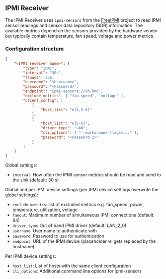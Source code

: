 <!--
---
title: Message receiver for IPMI endpoints
description: Query metrics from remote IPMI sources
categories: [cc-lib]
tags: ['Admin', 'Developer']
weight: 2
hugo_path: docs/reference/cc-lib/receivers/ipmi.md
---
-->

## IPMI Receiver

The IPMI Receiver uses `ipmi-sensors` from the [FreeIPMI](https://www.gnu.org/software/freeipmi/) project to read IPMI sensor readings and sensor data repository (SDR) information. The available metrics depend on the sensors provided by the hardware vendor but typically contain temperature, fan speed, voltage and power metrics.

### Configuration structure

```json
{
    "<IPMI receiver name>": {
        "type": "ipmi",
        "interval": "30s",
        "fanout": 256,
        "username": "<Username>",
        "password": "<Password>",
        "endpoint": "ipmi-sensors://%h-bmc",
        "exclude_metrics": [ "fan_speed", "voltage" ],
        "client_config": [
            {
                "host_list": "n[1,2-4]"
            },
            {
                "host_list": "n[5-6]",
                "driver_type": "LAN",
                "cli_options": [ "--workaround-flags=..." ],
                "password": "<Password 2>"
            }
        ]
    }
}
```

Global settings:

- `interval`: How often the IPMI sensor metrics should be read and send to the sink (default: 30 s)

Global and per IPMI device settings (per IPMI device settings overwrite the global settings):

- `exclude_metrics`: list of excluded metrics e.g. fan_speed, power, temperature, utilization, voltage
- `fanout`: Maximum number of simultaneous IPMI connections (default: 64)
- `driver_type`: Out of band IPMI driver (default: LAN_2_0)
- `username`: User name to authenticate with
- `password`: Password to use for authentication
- `endpoint`: URL of the IPMI device (placeholder `%h` gets replaced by the hostname)

Per IPMI device settings:

- `host_list`: List of hosts with the same client configuration
- `cli_options`: Additional command line options for ipmi-sensors
